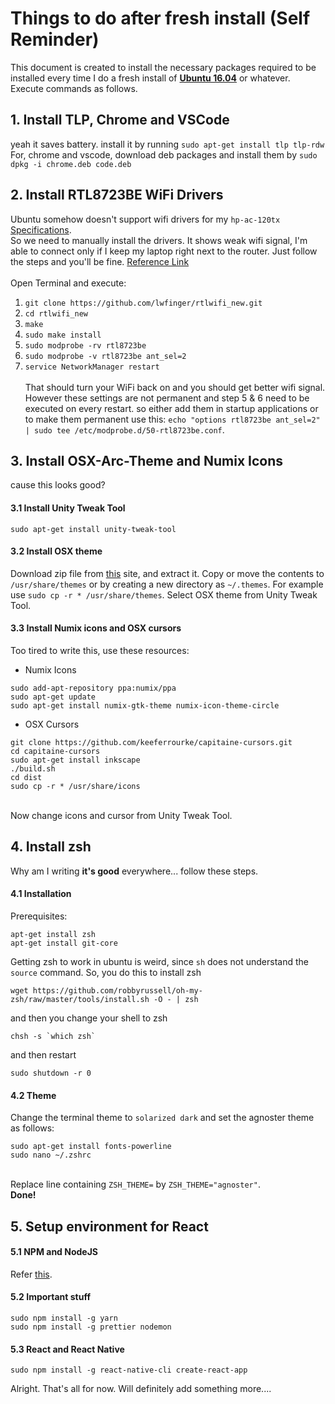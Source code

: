 # Things to do after fresh install (Self Reminder)
This document is created to install the necessary packages required to be installed every time I do a fresh install of [**Ubuntu 16.04**](releases.ubuntu.com/16.04/) or whatever. Execute commands as follows. 
## 1. Install TLP, Chrome and VSCode
yeah it saves battery. install it by running ```sudo apt-get install tlp tlp-rdw```
<br> For, chrome and vscode, download deb packages and install them by ```sudo dpkg -i chrome.deb code.deb```
## 2. Install RTL8723BE WiFi Drivers
Ubuntu somehow doesn't support wifi drivers for my ```hp-ac-120tx``` [Specifications](https://support.hp.com/in-en/document/c04779465).<br/>
So we need to manually install the drivers. It shows weak wifi signal, I'm able to connect only if I keep my laptop right next to the router.  Just follow the steps and you'll be fine. [Reference Link](https://connectwww.com/how-to-solve-realtek-rtl8723be-weak-wifi-signal-problem-in-ubuntu/4625/) <br><br>
Open Terminal and execute:
1. ```git clone https://github.com/lwfinger/rtlwifi_new.git```
2. ```cd rtlwifi_new```
3. ```make```
4. ```sudo make install```
5. ```sudo modprobe -rv rtl8723be```
6. ```sudo modprobe -v rtl8723be ant_sel=2```
7. ```service NetworkManager restart```
<br><br>
That should turn your WiFi back on and you should get better wifi signal. However these settings are not permanent and step 5 & 6 need to be executed on every restart. so either add them in startup applications or to make them permanent use this: ```echo "options rtl8723be ant_sel=2" | sudo tee /etc/modprobe.d/50-rtl8723be.conf```.

## 3. Install OSX-Arc-Theme and Numix Icons
cause this looks good?
#### 3.1 Install Unity Tweak Tool
```sudo apt-get install unity-tweak-tool```
<br>
#### 3.2 Install OSX theme
Download zip file from [this](https://www.gnome-look.org/p/1167049/) site, and extract it. Copy or move the contents to ```/usr/share/themes``` or by creating a new directory as ```~/.themes```. For example use ```sudo cp -r * /usr/share/themes```.
Select OSX theme from Unity Tweak Tool. 
<br>
#### 3.3 Install Numix icons and OSX cursors
Too tired to write this, use these resources:
* Numix Icons 
```
sudo add-apt-repository ppa:numix/ppa
sudo apt-get update
sudo apt-get install numix-gtk-theme numix-icon-theme-circle
```
* OSX Cursors 
```
git clone https://github.com/keeferrourke/capitaine-cursors.git
cd capitaine-cursors
sudo apt-get install inkscape
./build.sh
cd dist
sudo cp -r * /usr/share/icons
```
<br>Now change icons and cursor from Unity Tweak Tool. 

## 4. Install zsh
Why am I writing **it's good** everywhere... follow these steps. 
#### 4.1 Installation
Prerequisites:

```
apt-get install zsh
apt-get install git-core
```

Getting zsh to work in ubuntu is weird, since `sh` does not understand the `source` command.  So, you do this to install zsh

    wget https://github.com/robbyrussell/oh-my-zsh/raw/master/tools/install.sh -O - | zsh

and then you change your shell to zsh

    chsh -s `which zsh`

and then restart

    sudo shutdown -r 0
#### 4.2 Theme
Change the terminal theme to ```solarized dark``` and set the agnoster theme as follows:

```
sudo apt-get install fonts-powerline
sudo nano ~/.zshrc
``` 
<br> Replace line containing ```ZSH_THEME=``` by ```ZSH_THEME="agnoster"```.<br> **Done!**<br>
## 5. Setup environment for React
#### 5.1 NPM and NodeJS
Refer [this](https://nodejs.org/en/download/package-manager/).
#### 5.2 Important stuff
```
sudo npm install -g yarn
sudo npm install -g prettier nodemon
```

#### 5.3 React and React Native
```
sudo npm install -g react-native-cli create-react-app
```
Alright. That's all for now. Will definitely add something more....

